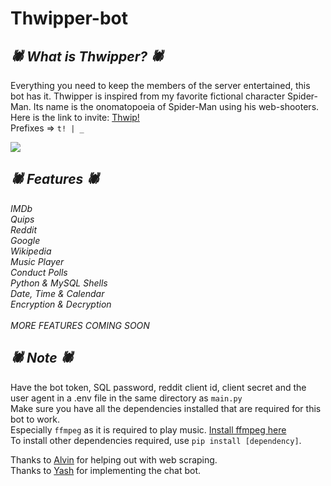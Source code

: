 # Thwipper-bot

_<h2>🕷 What is Thwipper? 🕷</h2>_
Everything you need to keep the members of the server entertained, this bot has it. 
Thwipper is inspired from my favorite fictional character Spider-Man. Its name is the onomatopoeia of Spider-Man using his web-shooters. Here is the link to invite: [Thwip!](https://discord.com/api/oauth2/authorize?client_id=837686974516035644&permissions=36924480&scope=bot)<br>
Prefixes => `t! | _`<br>

<!-- <img src="\spiderman.png"></img> -->
<img src="https://wallpapercave.com/dwp1x/wp2127917.jpg"></img>

_<h2>🕷 Features 🕷</h2>_
_IMDb_<br>
_Quips_<br>
_Reddit_<br>
_Google_<br>
_Wikipedia_<br>
_Music Player_<br> 
_Conduct Polls_<br>
_Python & MySQL Shells_<br> 
_Date, Time & Calendar_ <br>
_Encryption & Decryption_<br><br>
_MORE FEATURES COMING SOON_

_<h2>🕷 Note 🕷</h2>_
Have the bot token, SQL password, reddit client id, client secret and the user agent in a .env file in the same directory as `main.py`<br>
Make sure you have all the dependencies installed that are required for this bot to work.<br>
Especially `ffmpeg` as it is required to play music.
<a href="https://ffmpeg.org/download.html">Install ffmpeg here</a><br>
To install other dependencies required, use `pip install [dependency]`.<br>

Thanks to [Alvin](https://github.com/alvinbengeorge) for helping out with web scraping.<br>
Thanks to [Yash](https://github.com/YashVardhan-AI) for implementing the chat bot.
